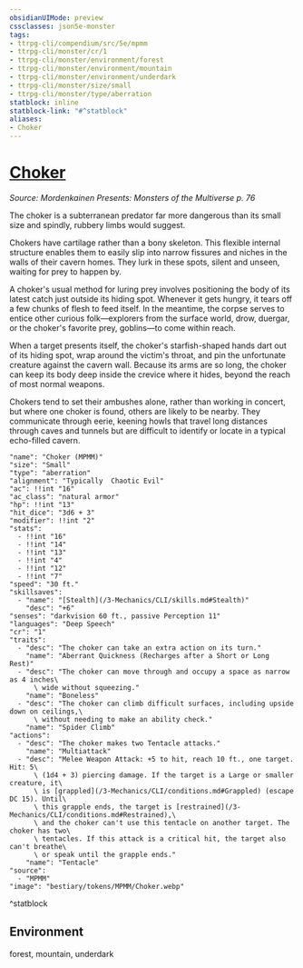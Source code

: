 ```yaml
---
obsidianUIMode: preview
cssclasses: json5e-monster
tags:
- ttrpg-cli/compendium/src/5e/mpmm
- ttrpg-cli/monster/cr/1
- ttrpg-cli/monster/environment/forest
- ttrpg-cli/monster/environment/mountain
- ttrpg-cli/monster/environment/underdark
- ttrpg-cli/monster/size/small
- ttrpg-cli/monster/type/aberration
statblock: inline
statblock-link: "#^statblock"
aliases:
- Choker
---
```

# [Choker](3-Mechanics\CLI\bestiary\aberration/choker-mpmm.md)
*Source: Mordenkainen Presents: Monsters of the Multiverse p. 76*  

The choker is a subterranean predator far more dangerous than its small size and spindly, rubbery limbs would suggest.

Chokers have cartilage rather than a bony skeleton. This flexible internal structure enables them to easily slip into narrow fissures and niches in the walls of their cavern homes. They lurk in these spots, silent and unseen, waiting for prey to happen by.

A choker's usual method for luring prey involves positioning the body of its latest catch just outside its hiding spot. Whenever it gets hungry, it tears off a few chunks of flesh to feed itself. In the meantime, the corpse serves to entice other curious folk—explorers from the surface world, drow, duergar, or the choker's favorite prey, goblins—to come within reach.

When a target presents itself, the choker's starfish-shaped hands dart out of its hiding spot, wrap around the victim's throat, and pin the unfortunate creature against the cavern wall. Because its arms are so long, the choker can keep its body deep inside the crevice where it hides, beyond the reach of most normal weapons.

Chokers tend to set their ambushes alone, rather than working in concert, but where one choker is found, others are likely to be nearby. They communicate through eerie, keening howls that travel long distances through caves and tunnels but are difficult to identify or locate in a typical echo-filled cavern.

```statblock
"name": "Choker (MPMM)"
"size": "Small"
"type": "aberration"
"alignment": "Typically  Chaotic Evil"
"ac": !!int "16"
"ac_class": "natural armor"
"hp": !!int "13"
"hit_dice": "3d6 + 3"
"modifier": !!int "2"
"stats":
  - !!int "16"
  - !!int "14"
  - !!int "13"
  - !!int "4"
  - !!int "12"
  - !!int "7"
"speed": "30 ft."
"skillsaves":
  - "name": "[Stealth](/3-Mechanics/CLI/skills.md#Stealth)"
    "desc": "+6"
"senses": "darkvision 60 ft., passive Perception 11"
"languages": "Deep Speech"
"cr": "1"
"traits":
  - "desc": "The choker can take an extra action on its turn."
    "name": "Aberrant Quickness (Recharges after a Short or Long Rest)"
  - "desc": "The choker can move through and occupy a space as narrow as 4 inches\
      \ wide without squeezing."
    "name": "Boneless"
  - "desc": "The choker can climb difficult surfaces, including upside down on ceilings,\
      \ without needing to make an ability check."
    "name": "Spider Climb"
"actions":
  - "desc": "The choker makes two Tentacle attacks."
    "name": "Multiattack"
  - "desc": "Melee Weapon Attack: +5 to hit, reach 10 ft., one target. Hit: 5\
      \ (1d4 + 3) piercing damage. If the target is a Large or smaller creature, it\
      \ is [grappled](/3-Mechanics/CLI/conditions.md#Grappled) (escape DC 15). Until\
      \ this grapple ends, the target is [restrained](/3-Mechanics/CLI/conditions.md#Restrained),\
      \ and the choker can't use this tentacle on another target. The choker has two\
      \ tentacles. If this attack is a critical hit, the target also can't breathe\
      \ or speak until the grapple ends."
    "name": "Tentacle"
"source":
  - "MPMM"
"image": "bestiary/tokens/MPMM/Choker.webp"
```
^statblock

## Environment

forest, mountain, underdark